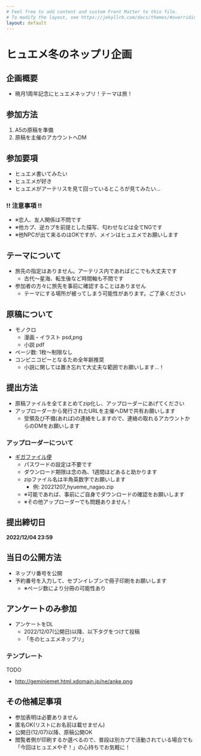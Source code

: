 ```yaml
---
# Feel free to add content and custom Front Matter to this file.
# To modify the layout, see https://jekyllrb.com/docs/themes/#overriding-theme-defaults
layout: default
---
```


# ヒュエメ冬のネップリ企画

## 企画概要
* 暁月1周年記念にヒュエメネップリ！テーマは旅！

## 参加方法
1. A5の原稿を準備
1. 原稿を主催のアカウントへDM

## 参加要項
* ヒュエメ書いてみたい
* ヒュエメが好き
* ヒュエメがアーテリスを見て回っているところが見てみたい...

### !! 注意事項 !!
* ※恋人、友人関係は不問です
* ※他カプ、逆カプを前提とした描写、匂わせなどは全てNGです
* ※他NPCが出て来るのはOKですが、メインはヒュエメでお願いします

## テーマについて
* 旅先の指定はありません。アーテリス内であればどこでも大丈夫です
    * 古代〜星海、転生後など時間軸も不問です
* 参加者の方々に旅先を事前に確認することはありません
    * テーマにする場所が被ってしまう可能性があります。ご了承ください

## 原稿について
* モノクロ
    * 漫画・イラスト psd,png
    * 小説 pdf
* ページ数: 1枚〜制限なし
* コンビニコピーとなるため全年齢推奨
    * 小説に関しては置き忘れて大丈夫な範囲でお願いします…！

## 提出方法
* 原稿ファイルを全てまとめてzip化し、アップローダーにあげてください
* アップローダーから発行されたURLを主催へDMで共有お願いします
    * 受領及び不備(あれば)の連絡をしますので、連絡の取れるアカウントからのDMをお願いします

### アップローダーについて
* [ギガファイル便](https://gigafile.nu/)
    * パスワードの設定は不要です
    * ダウンロード期限は念の為、1週間ほどあると助かります
    * zipファイル名は半角英数字でお願いします
        * 例: 20221207_hyueme_nagao.zip
    * ※可能であれば、事前にご自身でダウンロードの確認をお願いします
    * ※その他アップローダーでも問題ありません！

## 提出締切日
__2022/12/04 23:59__

## 当日の公開方法
* ネップリ番号を公開
* 予約番号を入力して、セブンイレブンで冊子印刷をお願いします
    * ※ページ数により分冊の可能性あり

## アンケートのみ参加
* アンケートをDL
    * 2022/12/07(公開日)以降、以下タグをつけて投稿
    * 「冬のヒュエメネップリ」

### テンプレート
TODO
* http://geminiemet.html.xdomain.jp/ne/anke.png

## その他補足事項
* 参加表明は必要ありません
* 匿名OK(リストにお名前は載せません)
* 公開日(12/07)以降、原稿公開OK
* 閲覧者側が印刷するか選べるので、普段は別カプで活動されている場合でも「今回はヒュエメやぞ！」の心持ちでお気軽に！


